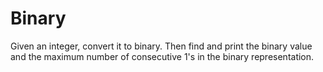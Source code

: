 # Binary
Given an integer, convert it to binary. Then find and print the binary value and the maximum number of consecutive 1's in the binary representation.
